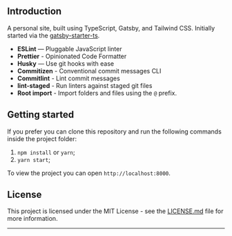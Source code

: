 ## Introduction

A personal site, built using TypeScript, Gatsby, and Tailwind CSS.
Initially started via the [gatsby-starter-ts](https://www.gatsbyjs.com/starters/jpedroschmitz/gatsby-starter-ts/).

- **ESLint** — Pluggable JavaScript linter
- **Prettier** - Opinionated Code Formatter
- **Husky** — Use git hooks with ease
- **Commitizen** - Conventional commit messages CLI
- **Commitlint** - Lint commit messages
- **lint-staged** - Run linters against staged git files
- **Root import** - Import folders and files using the `@` prefix.

## Getting started

If you prefer you can clone this repository and run the following commands inside the project folder:

1. `npm install` or `yarn`;
2. `yarn start`;

To view the project you can open `http://localhost:8000`.

## License

This project is licensed under the MIT License - see the [LICENSE.md](LICENSE.md) file for more information.

---
